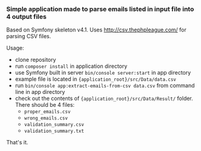 <h3>Simple application made to parse emails listed in input file into 4 output files</h3>

Based on Symfony skeleton v4.1. Uses http://csv.thephpleague.com/ for parsing CSV files.

Usage:
+ clone repository
+ run `composer install` in application directory
+ use Symfony built in server `bin/console server:start` in app directory
+ example file is located in `{application_root}/src/Data/data.csv`
+ run `bin/console app:extract-emails-from-csv data.csv` from command line in app directory
+ check out the contents of `{application_root}/src/Data/Result/` folder. There should be 4 files:
    + `proper_emails.csv`
    + `wrong_emails.csv`
    + `validation_summary.csv`
    + `validation_summary.txt`
    
That's it.